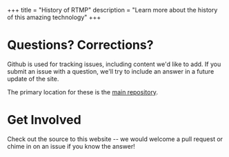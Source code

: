 +++
title = "History of RTMP"
description = "Learn more about the history of this amazing technology"
+++

# Questions? Corrections?

Github is used for tracking issues, including content we'd like to add. If
you submit an issue with a question, we'll try to include an answer in 
a future update of the site.

The primary location for these is the [main repository](https://github.com/../issues).


# Get Involved

Check out the source to this website -- we would welcome a pull request or
chime in on an issue if you know the answer!

